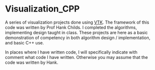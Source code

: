 # Visualization_CPP
A series of visualization projects done using [VTK](https://vtk.org/). The framework of this code was written by Prof Hank Childs. I completed the algorithms, implementing design taught in class. These projects are here as a basic demonstration of competency in both algorithm design / implementation, and basic C++ use. 

In places where I have written code, I will specifically indicate with comment what code I have written. Otherwise you may assume that the code was written by Hank.
